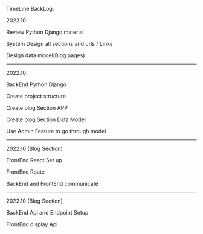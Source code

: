 TimeLine BackLog: 

2022.10

Review Python Django material

System Design all sections and urls / Links

Design data model(Blog pages)

_________________________________________________________________________________________________________________________________________________________________________

2022.10

BackEnd Python Django

Create project structure

Create blog Section APP

Create blog Section Data Model

Use Admin Feature to go through model

_________________________________________________________________________________________________________________________________________________________________________


2022.10 (Blog Section)

FrontEnd React Set up

FrontEnd Route

BackEnd and FrontEnd communicate


_________________________________________________________________________________________________________________________________________________________________________

2022.10 (Blog Section)

BackEnd Api and Endpoint Setup

FrontEnd display Api 
